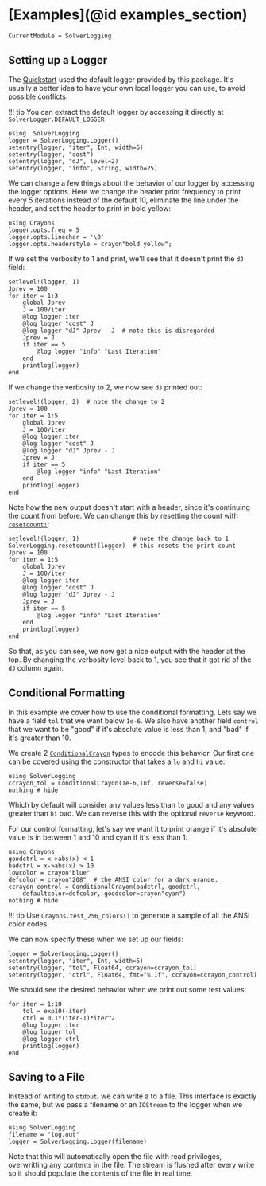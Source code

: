 # [Examples](@id examples_section)

```@meta
CurrentModule = SolverLogging
```

## Setting up a Logger
The [Quickstart](@ref) used the default logger provided by this package. It's 
usually a better idea to have your own local logger you can use, to avoid 
possible conflicts. 

!!! tip
    You can extract the default logger by accessing it directly at `SolverLogger.DEFAULT_LOGGER`

```@example ex1; continue=true
using  SolverLogging
logger = SolverLogging.Logger()
setentry(logger, "iter", Int, width=5)
setentry(logger, "cost")
setentry(logger, "dJ", level=2)
setentry(logger, "info", String, width=25)
```
We can change a few things about the behavior of our logger by accessing the 
logger options. Here we change the header print frequency to print every 5 
iterations instead of the default 10, eliminate the line under the header, and
set the header to print in bold yellow:

```@example ex1; continue=true
using Crayons
logger.opts.freq = 5
logger.opts.linechar = '\0'
logger.opts.headerstyle = crayon"bold yellow";
```

If we set the verbosity to 1 and print, we'll see that it doesn't print the `dJ`
field:

```@example ex1; continue=true
setlevel!(logger, 1)
Jprev = 100
for iter = 1:3
    global Jprev
    J = 100/iter
    @log logger iter
    @log logger "cost" J
    @log logger "dJ" Jprev - J  # note this is disregarded
    Jprev = J
    if iter == 5
        @log logger "info" "Last Iteration"
    end
    printlog(logger)
end
```
If we change the verbosity to 2, we now see `dJ` printed out:
```@example ex1; continue=true
setlevel!(logger, 2)  # note the change to 2
Jprev = 100
for iter = 1:5
    global Jprev
    J = 100/iter
    @log logger iter
    @log logger "cost" J
    @log logger "dJ" Jprev - J
    Jprev = J
    if iter == 5
        @log logger "info" "Last Iteration"
    end
    printlog(logger)
end
```
Note how the new output doesn't start with a header, since it's continuing the 
count from before. We can change this by resetting the count with [`resetcount!`](@ref):
```@example ex1; continue=false
setlevel!(logger, 1)               # note the change back to 1
SolverLogging.resetcount!(logger)  # this resets the print count
Jprev = 100
for iter = 1:5
    global Jprev
    J = 100/iter
    @log logger iter
    @log logger "cost" J
    @log logger "dJ" Jprev - J
    Jprev = J
    if iter == 5
        @log logger "info" "Last Iteration"
    end
    printlog(logger)
end
```
So that, as you can see, we now get a nice output with the header at the top. By 
changing the verbosity level back to 1, you see that it got rid of the `dJ` column 
again.

## Conditional Formatting
In this example we cover how to use the conditional formatting. Lets say we have a
field `tol` that we want below `1e-6`. We also have another field `control` that 
we want to be "good" if it's absolute value is less than 1, and "bad" if it's 
greater than 10.

We create 2 [`ConditionalCrayon`](@ref) types to encode this behavior. Our first one
can be covered using the constructor that takes a `lo` and `hi` value:
```@example ex2; continue=true
using SolverLogging
ccrayon_tol = ConditionalCrayon(1e-6,Inf, reverse=false)
nothing # hide
```
Which by default will consider any values less than `lo` good and any values greater
than `hi` bad. We can reverse this with the optional `reverse` keyword.

For our control formatting, let's say we want it to print orange if it's absolute 
value is in between 1 and 10 and cyan if it's less than 1:

```@example ex2; continue=true
using Crayons
goodctrl = x->abs(x) < 1 
badctrl = x->abs(x) > 10
lowcolor = crayon"blue"
defcolor = crayon"208"  # the ANSI color for a dark orange. 
ccrayon_control = ConditionalCrayon(badctrl, goodctrl, 
    defaultcolor=defcolor, goodcolor=crayon"cyan")
nothing # hide
```

!!! tip
    Use `Crayons.test_256_colors()` to generate a sample of all the ANSI color codes.

We can now specify these when we set up our fields:
```@example ex2; continue=true
logger = SolverLogging.Logger()
setentry(logger, "iter", Int, width=5)
setentry(logger, "tol", Float64, ccrayon=ccrayon_tol)
setentry(logger, "ctrl", Float64, fmt="%.1f", ccrayon=ccrayon_control)
```
We should see the desired behavior when we print out some test values:
```@example ex2; continue=false
for iter = 1:10
    tol = exp10(-iter)
    ctrl = 0.1*(iter-1)*iter^2
    @log logger iter
    @log logger tol
    @log logger ctrl
    printlog(logger)
end
``` 


## Saving to a File
Instead of writing to `stdout`, we can write a to a file. This interface is exactly
the same, but we pass a filename or an `IOStream` to the logger when we create it:
```@example
using SolverLogging
filename = "log.out"
logger = SolverLogging.Logger(filename)
```
Note that this will automatically open the file with read privileges, overwritting 
any contents in the file. The stream is flushed after every write so it should 
populate the contents of the file in real time.
